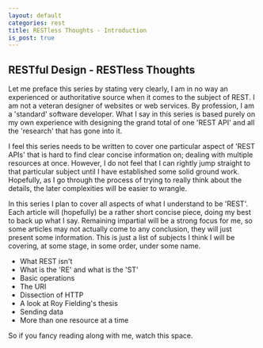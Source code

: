 ```yaml
---
layout: default
categories: rest
title: RESTless Thoughts - Introduction
is_post: true
---
```


## RESTful Design - RESTless Thoughts

Let me preface this series by stating very clearly, I am in no way an experienced or authoritative source when it comes to the subject of REST. 
I am not a veteran designer of websites or web services. 
By profession, I am a 'standard' software developer. 
What I say in this series is based purely on my own experience with designing the grand total of one 'REST API' and all the 'research' that has gone into it. 

I feel this series needs to be written to cover one particular aspect of 'REST APIs' that is hard to find clear concise information on; 
dealing with multiple resources at once. 
However, I do not feel that I can rightly jump straight to that particular subject until I have established some solid ground work.
Hopefully, as I go through the process of trying to really think about the details, the later complexities will be easier to wrangle.

In this series I plan to cover all aspects of what I understand to be 'REST'.
Each article will (hopefully) be a rather short concise piece, doing my best to back up what I say.
Remaining impartial will be a strong focus for me, so some articles may not actually come to any conclusion, they will just present some information.
This is just a list of subjects I think I will be covering, at some stage, in some order, under some name.

* What REST isn't
* What is the 'RE' and what is the 'ST'
* Basic operations
* The URI
* Dissection of HTTP
* A look at Roy Fielding's thesis
* Sending data
* More than one resource at a time

So if you fancy reading along with me, watch this space.
